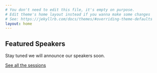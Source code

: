 ```yaml
---
# You don't need to edit this file, it's empty on purpose.
# Edit theme's home layout instead if you wanna make some changes
# See: https://jekyllrb.com/docs/themes/#overriding-theme-defaults
layout: home
---
```


<div class="three-speakers col-md-12">
  <h2>Featured Speakers</h2>
  <p>Stay tuned we will announce our speakers soon.</p>
  <p><a class="button-link" href="/schedule">See all the sessions</a></p>
</div>
